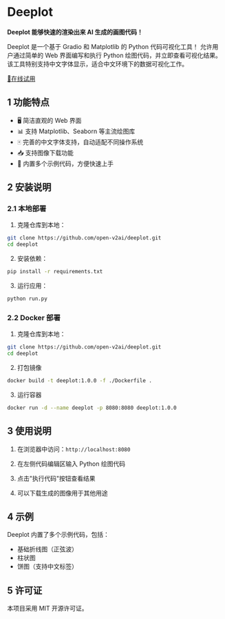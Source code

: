 # Deeplot

**Deeplot 能够快速的渲染出来 AI 生成的画图代码！**

Deeplot 是一个基于 Gradio 和 Matplotlib 的 Python 代码可视化工具！ 
允许用户通过简单的 Web 界面编写和执行 Python 绘图代码，并立即查看可视化结果。
该工具特别支持中文字体显示，适合中文环境下的数据可视化工作。

[🔗在线试用](https://tool.ailln.com/)

## 1 功能特点

- 🖥️ 简洁直观的 Web 界面
- 📊 支持 Matplotlib、Seaborn 等主流绘图库
- 🀄 完善的中文字体支持，自动适配不同操作系统
- 📥 支持图像下载功能
- 📝 内置多个示例代码，方便快速上手

## 2 安装说明

### 2.1 本地部署

1. 克隆仓库到本地：

```bash
git clone https://github.com/open-v2ai/deeplot.git
cd deeplot
```

2. 安装依赖：

```bash
pip install -r requirements.txt
```

3. 运行应用：

```bash
python run.py
```

### 2.2 Docker 部署

1. 克隆仓库到本地：

```bash
git clone https://github.com/open-v2ai/deeplot.git
cd deeplot
```

2. 打包镜像

```bash
docker build -t deeplot:1.0.0 -f ./Dockerfile .
```

3. 运行容器

```bash
docker run -d --name deeplot -p 8080:8080 deeplot:1.0.0
```

## 3 使用说明

1. 在浏览器中访问：`http://localhost:8080`

2. 在左侧代码编辑区输入 Python 绘图代码

3. 点击"执行代码"按钮查看结果

4. 可以下载生成的图像用于其他用途

## 4 示例

Deeplot 内置了多个示例代码，包括：
- 基础折线图（正弦波）
- 柱状图
- 饼图（支持中文标签）

## 5 许可证

本项目采用 MIT 开源许可证。
